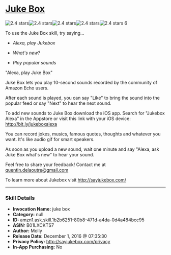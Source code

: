 # [Juke Box](http://alexa.amazon.com/#skills/amzn1.ask.skill.1b2b6251-80b8-471d-a4da-0d4a484bcc95)
![2.4 stars](../../images/ic_star_black_18dp_1x.png)![2.4 stars](../../images/ic_star_black_18dp_1x.png)![2.4 stars](../../images/ic_star_half_black_18dp_1x.png)![2.4 stars](../../images/ic_star_border_black_18dp_1x.png)![2.4 stars](../../images/ic_star_border_black_18dp_1x.png) 6

To use the Juke Box skill, try saying...

* *Alexa, play Jukebox*

* *What's new?*

* *Play popular sounds*

"Alexa, play Juke Box"

Juke Box lets you play 10-second sounds recorded by the community of Amazon Echo users.

After each sound is played, you can say "Like" to bring the sound into the popular feed or say "Next" to hear the next sound. 

To add new sounds to Juke Box download the iOS app.
Search for "Jukebox Alexa" in the Appstore or visit this link with your iOS device: http://bit.ly/jukeboxalexa

You can record jokes, musics, famous quotes, thoughts and whatever you want. It's like audio gif for smart speakers.

As soon as you upload a new sound, wait one minute and say "Alexa, ask Juke Box what's new" to hear your sound. 

Feel free to share your feedback! Contact me at quentin.delaoutre@gmail.com

To learn more about Jukebox visit http://sayjukebox.com/

***

### Skill Details

* **Invocation Name:** juke box
* **Category:** null
* **ID:** amzn1.ask.skill.1b2b6251-80b8-471d-a4da-0d4a484bcc95
* **ASIN:** B01LXCKTS7
* **Author:** Molly
* **Release Date:** December 1, 2016 @ 07:35:30
* **Privacy Policy:** http://sayjukebox.com/privacy
* **In-App Purchasing:** No
